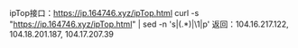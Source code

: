 ipTop接口：https://ip.164746.xyz/ipTop.html
curl -s "https://ip.164746.xyz/ipTop.html" | sed -n 's|<td>\(.*\)</td>|\1|p'
返回：104.16.217.122, 104.18.201.187, 104.17.207.39
